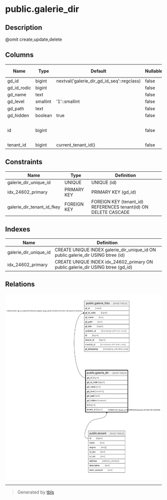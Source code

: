 # public.galerie_dir

## Description

@omit create,update,delete

## Columns

| Name | Type | Default | Nullable | Extra Definition | Children | Parents | Comment |
| ---- | ---- | ------- | -------- | ---------------- | -------- | ------- | ------- |
| gd_id | bigint | nextval('galerie_dir_gd_id_seq'::regclass) | false |  | [public.galerie_foto](public.galerie_foto.md) |  |  |
| gd_id_rodic | bigint |  | false |  |  |  |  |
| gd_name | text |  | false |  |  |  |  |
| gd_level | smallint | '1'::smallint | false |  |  |  |  |
| gd_path | text |  | false |  |  |  |  |
| gd_hidden | boolean | true | false |  |  |  |  |
| id | bigint |  | false | GENERATED ALWAYS AS gd_id STORED |  |  |  |
| tenant_id | bigint | current_tenant_id() | false |  |  | [public.tenant](public.tenant.md) |  |

## Constraints

| Name | Type | Definition |
| ---- | ---- | ---------- |
| galerie_dir_unique_id | UNIQUE | UNIQUE (id) |
| idx_24602_primary | PRIMARY KEY | PRIMARY KEY (gd_id) |
| galerie_dir_tenant_id_fkey | FOREIGN KEY | FOREIGN KEY (tenant_id) REFERENCES tenant(id) ON DELETE CASCADE |

## Indexes

| Name | Definition |
| ---- | ---------- |
| galerie_dir_unique_id | CREATE UNIQUE INDEX galerie_dir_unique_id ON public.galerie_dir USING btree (id) |
| idx_24602_primary | CREATE UNIQUE INDEX idx_24602_primary ON public.galerie_dir USING btree (gd_id) |

## Relations

![er](public.galerie_dir.svg)

---

> Generated by [tbls](https://github.com/k1LoW/tbls)
